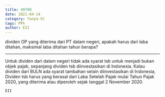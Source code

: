 ```yaml
---
title: 49780
date: 2021-04-14
category: Tanya-SC
tags: PPh
author: EII
---
```


dividen OP yang diterima dari PT dalam negeri, apakah harus dari laba ditahan, maksimal laba ditahan tahun berapa?

---

Untuk dividen dari dalam negeri tidak ada syarat tsb untuk menjadi bukan objek pajak, sepanjang dividen tsb diinvestasikan di Indonesia. Kalau dividen dari BULN ada syarat tambahan selain diinvestasikan di Indonesia, Dividen tsb harus yang berasal dari Laba Setelah Pajak mulai Tahun Pajak 2020, yang diterima atau diperoleh sejak tanggal 2 November 2020.

`EII`
